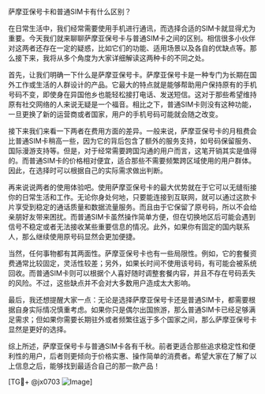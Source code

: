 萨摩亚保号卡和普通SIM卡有什么区别？

在日常生活中，我们经常需要使用手机进行通讯，而选择合适的SIM卡就显得尤为重要。今天我们就来聊聊萨摩亚保号卡与普通SIM卡之间的区别。相信很多小伙伴对这两者还存在一定的疑惑，比如它们的功能、适用场景以及各自的优缺点等。那么接下来，我将从多个角度为大家详细解读这两种卡的不同之处。

首先，让我们明确一下什么是萨摩亚保号卡。萨摩亚保号卡是一种专门为长期在国外工作或生活的人群设计的产品。它最大的特点就是能够帮助用户保持原有的手机号码不变，即使身在异国他乡也能轻松接打电话、发送短信。这对于那些希望维持原有社交网络的人来说无疑是一个福音。相比之下，普通SIM卡则没有这种功能，一旦更换了新的运营商或者国家，用户的手机号码可能就会随之改变。

接下来我们来看一下两者在费用方面的差异。一般来说，萨摩亚保号卡的月租费会比普通SIM卡稍高一些，因为它的背后包含了额外的服务支持，如号码保留服务、国际漫游支持等。但是，对于经常需要跨国沟通的用户而言，这笔开销其实是值得的。而普通SIM卡的价格相对便宜，适合那些不需要频繁跨区域使用的用户群体。因此，在选择时可以根据自己的实际需求做出判断。

再来说说两者的使用体验吧。使用萨摩亚保号卡的最大优势就在于它可以无缝衔接你的日常生活和工作。无论你身处何地，只要能连接到互联网，就可以通过这款卡片享受到稳定的通话质量和数据流量服务。而且由于它保留了原号码，所以不会给亲朋好友带来困扰。而普通SIM卡虽然操作简单方便，但在切换地区后可能会遇到信号不稳定或者无法接收某些重要信息的情况。此外，如果你有固定的国内联系人，那么继续使用原号码显然会更加便捷。

当然，任何事物都有其两面性。萨摩亚保号卡也有一些局限性。例如，它的套餐资费通常比较固定，灵活性较差；另外，如果长时间不使用该号码，有可能会被系统回收。而普通SIM卡则可以根据个人喜好随时调整套餐内容，并且不存在号码丢失的风险。不过，这些缺点并不会对大多数用户造成太大影响。

最后，我还想提醒大家一点：无论是选择萨摩亚保号卡还是普通SIM卡，都需要根据自身实际情况慎重考虑。如果你只是偶尔出国旅游，那么普通SIM卡已经足够满足需求；但如果你需要长期驻外或者频繁往返于多个国家之间，那么萨摩亚保号卡显然是更好的选择。

综上所述，萨摩亚保号卡与普通SIM卡各有千秋。前者更适合那些追求稳定性和便利性的用户，后者则更倾向于价格实惠、操作简单的消费者。希望大家在了解了以上信息之后，能够找到最适合自己的那一款产品！

[TG💪+ @jx0703 ![Image](https://github.com/user-attachments/assets/dbca1d08-cadb-493c-b0ec-ad6f7a83f270)]